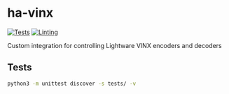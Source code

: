 # ha-vinx

[![Tests](https://github.com/NitorCreations/ha-vinx/actions/workflows/unittest.yaml/badge.svg)](https://github.com/NitorCreations/ha-vinx/actions/workflows/unittest.yaml)
[![Linting](https://github.com/NitorCreations/ha-vinx/actions/workflows/ruff.yaml/badge.svg)](https://github.com/NitorCreations/ha-vinx/actions/workflows/ruff.yaml)

Custom integration for controlling Lightware VINX encoders and decoders

## Tests

```bash
python3 -m unittest discover -s tests/ -v
```
